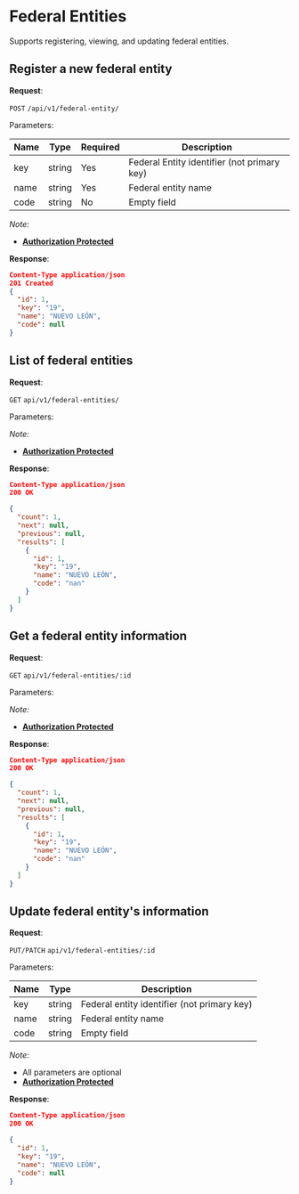 # Federal Entities

Supports registering, viewing, and updating federal entities.

## Register a new federal entity

**Request**:

`POST` `/api/v1/federal-entity/`

Parameters:

 Name | Type   | Required | Description                                 
------|--------|----------|---------------------------------------------
 key  | string | Yes      | Federal Entity identifier (not primary key) 
 name | string | Yes      | Federal entity name                         
 code | string | No       | Empty field                                 

*Note:*

- **[Authorization Protected](authentication.md)**

**Response**:

```json
Content-Type application/json
201 Created
{
  "id": 1,
  "key": "19",
  "name": "NUEVO LEÓN",
  "code": null
}
```

## List of federal entities

**Request**:

`GET` `api/v1/federal-entities/`

Parameters:

*Note:*

- **[Authorization Protected](authentication.md)**

**Response**:

```json
Content-Type application/json
200 OK

{
  "count": 1,
  "next": null,
  "previous": null,
  "results": [
    {
      "id": 1,
      "key": "19",
      "name": "NUEVO LEÓN",
      "code": "nan"
    }
  ]
}
```

## Get a federal entity information

**Request**:

`GET` `api/v1/federal-entities/:id`

Parameters:

*Note:*

- **[Authorization Protected](authentication.md)**

**Response**:

```json
Content-Type application/json
200 OK

{
  "count": 1,
  "next": null,
  "previous": null,
  "results": [
    {
      "id": 1,
      "key": "19",
      "name": "NUEVO LEÓN",
      "code": "nan"
    }
  ]
}
```

## Update federal entity's information

**Request**:

`PUT/PATCH` `api/v1/federal-entities/:id`

Parameters:

 Name | Type   | Description                                 
------|--------|---------------------------------------------
 key  | string | Federal entity identifier (not primary key) 
 name | string | Federal entity name                         
 code | string | Empty field                                 

*Note:*

- All parameters are optional
- **[Authorization Protected](authentication.md)**

**Response**:

```json
Content-Type application/json
200 OK

{
  "id": 1,
  "key": "19",
  "name": "NUEVO LEÓN",
  "code": null
}
```
